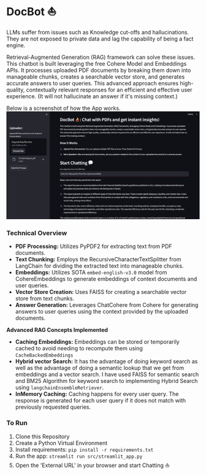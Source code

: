 # DocBot ⛵
LLMs suffer from issues such as Knowledge cut-offs and hallucinations. They are not exposed to private data and lag the capability of being a fact engine. 

Retrieval-Augmented Generation (RAG) framework can solve these issues. This chatbot is built leveraging the free Cohere Model and Embeddings APIs. It processes uploaded PDF documents by breaking them down into manageable chunks, creates a searchable vector store, and generates accurate answers to user queries. This advanced approach ensures high-quality, contextually relevant responses for an efficient and effective user experience. (It will not hallucinate an answer if it's missing context.)

Below is a screenshot of how the App works.
![Streamlit App](https://github.com/charmichokshi/DocBot/blob/main/images/DocBot_SS.png)

### Technical Overview

- **PDF Processing:** Utilizes PyPDF2 for extracting text from PDF documents.
- **Text Chunking:** Employs the RecursiveCharacterTextSplitter from LangChain for dividing the extracted text into manageable chunks.
- **Embeddings:** Utilizes SOTA `embed-english-v3.0` model from CohereEmbeddings to generate embeddings of context documents and user queries.
- **Vector Store Creation:** Uses FAISS for creating a searchable vector store from text chunks.
- **Answer Generation:** Leverages ChatCohere from Cohere for generating answers to user queries using the context provided by the uploaded documents.

**Advanced RAG Concepts Implemented**
- **Caching Embeddings:** Embeddings can be stored or temporarily cached to avoid needing to recompute them using `CacheBackedEmbeddings`
- **Hybrid vector Search:** It has the advantage of doing keyword search as well as the advantage of doing a semantic lookup that we get from embeddings and a vector search. I have used FAISS for semantic search and BM25 Algorithm for keyword search to implementing Hybrid Search using `langchainEnsembleRetriever`.
- **InMemory Caching:** Caching happens for every user query. The response is generated for each user query if it does not match with previously requested queries.
  
### To Run

1. Clone this Repository
2. Create a Python Virtual Environment
3. Install requirements: `pip install -r requirements.txt`
4. Run the app: `streamlit run src/streamlit_app.py`
5. Open the 'External URL' in your browser and start Chatting ⛵
